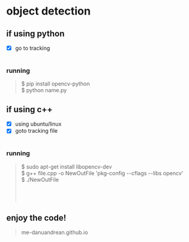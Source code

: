 # object detection 

## if using python
- [x]  go to tracking <br><br>

### running
> $ pip install opencv-python <br>
> $ python name.py <br>

## if using c++
- [x] using ubuntu/linux
- [x] goto tracking file <br><br>
### running
> $ sudo apt-get install libopencv-dev <br>
> $ g++ file.cpp -o NewOutFile 'pkg-config --cflags --libs opencv'<br>
> $ ./NewOutFile <br>
<br><br><br>
## enjoy the code!

> me-danuandrean.github.io
